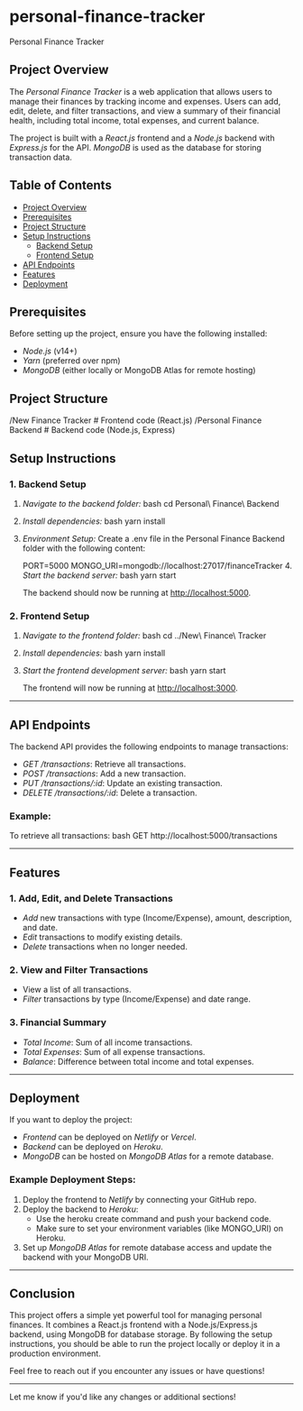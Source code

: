 # personal-finance-tracker
Personal Finance Tracker

## Project Overview
The *Personal Finance Tracker* is a web application that allows users to manage their finances by tracking income and expenses. Users can add, edit, delete, and filter transactions, and view a summary of their financial health, including total income, total expenses, and current balance.

The project is built with a *React.js* frontend and a *Node.js* backend with *Express.js* for the API. *MongoDB* is used as the database for storing transaction data.

## Table of Contents
- [Project Overview](#project-overview)
- [Prerequisites](#prerequisites)
- [Project Structure](#project-structure)
- [Setup Instructions](#setup-instructions)
  - [Backend Setup](#backend-setup)
  - [Frontend Setup](#frontend-setup)
- [API Endpoints](#api-endpoints)
- [Features](#features)
- [Deployment](#deployment)

## Prerequisites
Before setting up the project, ensure you have the following installed:
- *Node.js* (v14+)
- *Yarn* (preferred over npm)
- *MongoDB* (either locally or MongoDB Atlas for remote hosting)

## Project Structure

/New Finance Tracker    # Frontend code (React.js)
/Personal Finance Backend  # Backend code (Node.js, Express)


## Setup Instructions

### 1. Backend Setup

1. *Navigate to the backend folder:*
   bash
   cd Personal\ Finance\ Backend
   

2. *Install dependencies:*
   bash
   yarn install
   

3. *Environment Setup:*
   Create a .env file in the Personal Finance Backend folder with the following content:
   
   PORT=5000
   MONGO_URI=mongodb://localhost:27017/financeTracker
   4. *Start the backend server:*
   bash
   yarn start
   

   The backend should now be running at [http://localhost:5000](http://localhost:5000).

### 2. Frontend Setup

1. *Navigate to the frontend folder:*
   bash
   cd ../New\ Finance\ Tracker
   

2. *Install dependencies:*
   bash
   yarn install
   

3. *Start the frontend development server:*
   bash
   yarn start
   

   The frontend will now be running at [http://localhost:3000](http://localhost:3000).

---

## API Endpoints
The backend API provides the following endpoints to manage transactions:

- *GET /transactions*: Retrieve all transactions.
- *POST /transactions*: Add a new transaction.
- *PUT /transactions/:id*: Update an existing transaction.
- *DELETE /transactions/:id*: Delete a transaction.

### Example:
To retrieve all transactions:
bash
GET http://localhost:5000/transactions


---

## Features

### 1. Add, Edit, and Delete Transactions
- *Add* new transactions with type (Income/Expense), amount, description, and date.
- *Edit* transactions to modify existing details.
- *Delete* transactions when no longer needed.

### 2. View and Filter Transactions
- View a list of all transactions.
- *Filter* transactions by type (Income/Expense) and date range.

### 3. Financial Summary
- *Total Income*: Sum of all income transactions.
- *Total Expenses*: Sum of all expense transactions.
- *Balance*: Difference between total income and total expenses.

---

## Deployment
If you want to deploy the project:

- *Frontend* can be deployed on *Netlify* or *Vercel*.
- *Backend* can be deployed on *Heroku*.
- *MongoDB* can be hosted on *MongoDB Atlas* for a remote database.

### Example Deployment Steps:
1. Deploy the frontend to *Netlify* by connecting your GitHub repo.
2. Deploy the backend to *Heroku*:
   - Use the heroku create command and push your backend code.
   - Make sure to set your environment variables (like MONGO_URI) on Heroku.
3. Set up *MongoDB Atlas* for remote database access and update the backend with your MongoDB URI.

---

## Conclusion
This project offers a simple yet powerful tool for managing personal finances. It combines a React.js frontend with a Node.js/Express.js backend, using MongoDB for database storage. By following the setup instructions, you should be able to run the project locally or deploy it in a production environment.

Feel free to reach out if you encounter any issues or have questions!

---

Let me know if you'd like any changes or additional sections!

